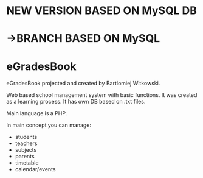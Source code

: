 # NEW VERSION BASED ON MySQL DB
# ->BRANCH BASED ON MySQL
# eGradesBook
eGradesBook projected and created by Bartlomiej Witkowski.

Web based school management system with basic functions.
It was created as a learning process.
It has own DB based on .txt files.

Main language is a PHP.

In main concept you can manage:
- students
- teachers
- subjects
- parents
- timetable
- calendar/events
